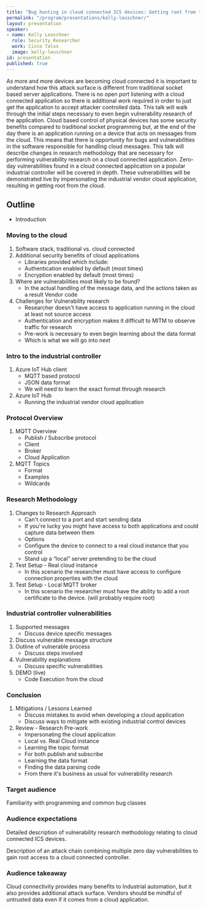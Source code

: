 ```yaml
---
title: "Bug hunting in cloud connected ICS devices: Getting root from the cloud"
permalink: "/program/presentations/kelly-leuschner/"
layout: presentation
speaker:
- name: Kelly Leaschner
  role: Security Researcher
  work: Cisco Talos
  image: kelly-leuschner
id: presentation
published: true
---
```


As more and more devices are becoming cloud connected it is important to understand how this attack surface is different from traditional socket based server applications. There is no open port listening with a cloud connected application so there is additional work required in order to just get the application to accept attacker controlled data. This talk will walk through the initial steps necessary to even begin vulnerability research of the application. Cloud based control of physical devices has some security benefits compared to traditional socket programming but, at the end of the day there is an application running on a device that acts on messages from the cloud. This means that there is opportunity for bugs and vulnerabilities in the software responsible for handling cloud messages. This talk will describe changes in research methodology that are necessary for performing vulnerability research on a cloud connected application. Zero-day vulnerabilities found in a cloud connected application on a popular industrial controller will be covered in depth. These vulnerabilities will be demonstrated live by impersonating the industrial vendor cloud application, resulting in getting root from the cloud.

## Outline
- Introduction

### Moving to the cloud
1. Software stack, traditional vs. cloud connected
2. Additional security benefits of cloud applications
	* Libraries provided which include:
	* Authentication enabled by default (most times)
	* Encryption enabled by default (most times)
3. Where are vulnerabilities most likely to be found?
	* In the actual handling of the message data, and the actions taken as a result Vendor code
4. Challenges for Vulnerability research
	* Researcher doesn't have access to application running in the cloud at least not source access
	* Authentication and encryption makes it difficult to MITM to observe traffic for research
	* Pre-work is necessary to even begin learning about the data format
	* Which is what we will go into next

### Intro to the industrial controller
1. Azure IoT Hub client
	* MQTT based protocol
	* JSON data format
	* We will need to learn the exact format through research
2. Azure IoT Hub
	* Running the industrial vendor cloud application

### Protocol Overview
1. MQTT Overview
	* Publish / Subscribe protocol
	* Client
	* Broker
	* Cloud Application
2. MQTT Topics
	* Format
	* Examples
	* Wildcards

### Research Methodology
1. Changes to Research Approach
	* Can't connect to a port and start sending data
	* If you're lucky you might have access to both applications and could capture data between them
	* Options
	* Configure the device to connect to a real cloud instance that you control
	* Stand up a “local” server pretending to be the cloud
2. Test Setup - Real cloud instance
	* In this scenario the researcher must have access to configure connection properties with the cloud
3. Test Setup - Local MQTT broker
	* In this scenario the researcher must have the ability to add a root certificate to the device. (will probably require root)


### Industrial controller vulnerabilities
1. Supported messages
	* Discuss device specific messages
2. Discuss vulnerable message structure
3. Outline of vulnerable process
	* Discuss steps involved
4. Vulnerability explanations
	* Discuss specific vulnerabilities
5. DEMO (live)
	* Code Execution from the cloud

### Conclusion
1. Mitigations / Lessons Learned
	* Discuss mistakes to avoid when developing a cloud application
	* Discuss ways to mitigate with existing industrial control devices
2. Review - Research Pre-work
	* Impersonating the cloud application
	* Local vs. Real Cloud instance
	* Learning the topic format
	* For both publish and subscribe
	* Learning the data format
	* Finding the data parsing code
	* From there it's business as usual for vulnerability research

### Target audience
Familiarity with programming and common bug classes

### Audience expectations
Detailed description of vulnerability research methodology relating to cloud connected ICS devices.

Description of an attack chain combining multiple zero day vulnerabilities to gain root access to a cloud connected controller.

### Audience takeaway
Cloud connectivity provides many benefits to Industrial automation, but it also provides additional attack surface. Vendors should be mindful of untrusted data even if it comes from a cloud application.
